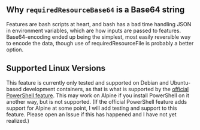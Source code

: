 ## Why `requiredResourceBase64` is a Base64 string

Features are bash scripts at heart, and bash has a bad time handling JSON in environment variables, which are how inputs are passed to features. Base64-encoding ended up being the simplest, most easily reversible way to encode the data, though use of requiredResourceFile is probably a better option.

## Supported Linux Versions

This feature is currently only tested and supported on Debian and Ubuntu-based development containers, as that is what is supported by the [official PowerShell feature](https://github.com/devcontainers/features/tree/main/src/powershell). This may work on Alpine if you install PowerShell on it another way, but is not supported. (If the official PowerShell feature adds support for Alpine at some point, I will add testing and support to this feature. Please open an Issue if this has happened and I have not yet realized.)
